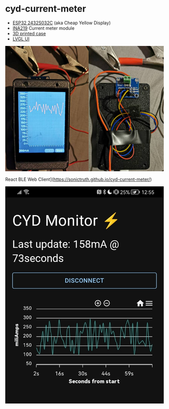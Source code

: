 # cyd-current-meter

- [ESP32 2432S032C](https://github.com/witnessmenow/ESP32-Cheap-Yellow-Display) (aka Cheap Yellow Display)
- [INA219](https://www.ti.com/lit/ds/symlink/ina219.pdf) Current meter module
- [3D printed case](https://www.thingiverse.com/thing:6290847)
- [LVGL UI](https://lvgl.io/)

 ![cyd](img.jpg)

 React BLE Web Client](https://sonictruth.github.io/cyd-current-meter/)
 
 ![cyd](img3.jpg)
